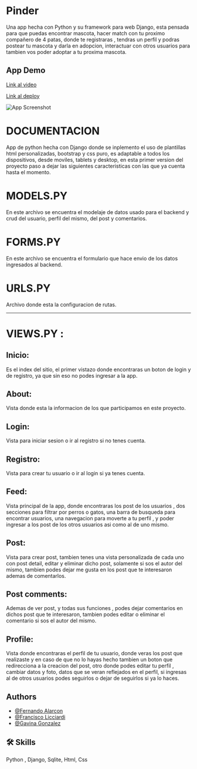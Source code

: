 
# Pinder

Una app hecha con Python y su framework para web Django, esta pensada para que puedas encontrar mascota, hacer match con tu proximo compañero de 4 patas, donde te registraras , tendras un perfil y podras postear tu mascota y darla en adopcion, interactuar con otros usuarios para tambien vos poder adoptar a tu proxima mascota.


## App Demo
[Link al video](https://drive.google.com/drive/folders/1NnldADnVfuzE6QJegeLdljW3deIxK521)

[Link al deploy](https://pinder-arg.herokuapp.com/)

![App Screenshot](https://media.giphy.com/media/oXw8KVn7Y41dxl1XVK/giphy-downsized-large.gif)


# DOCUMENTACION

App de python hecha con Django donde se inplemento el uso de plantillas html personalizadas, bootstrap y css puro, es adaptable a todos los dispositivos, desde moviles, tablets y desktop, en esta primer version del proyecto paso a dejar las siguientes caracteristicas con las que ya cuenta hasta el momento.

# MODELS.PY
En este archivo se encuentra el modelaje de datos usado para el backend  y crud del usuario, perfil del mismo, del post y comentarios.

# FORMS.PY
En este archivo se encuentra el formulario que hace envio de los datos ingresados al backend.

# URLS.PY

Archivo donde esta la configuracion de rutas.

-----------

# VIEWS.PY :

## Inicio: 
Es el index del sitio, el primer vistazo donde encontraras un boton de login y de registro, ya que sin eso no podes ingresar a la app.

## About:
Vista donde esta la informacion de los que participamos en este proyecto.

## Login:
 Vista para iniciar sesion o ir al registro si no tenes cuenta.

## Registro: 
Vista para crear tu usuario o ir al login si ya tenes cuenta.

## Feed:
 Vista principal de la app, donde encontraras los post de los usuarios , dos secciones para filtrar por perros o gatos, una barra de busqueda para encontrar usuarios, una navegacion para moverte a tu perfil , y poder ingresar a los post de los otros usuarios asi como al de uno mismo.

## Post:
 Vista para crear post, tambien tenes una vista personalizada de cada uno con post detail, editar y eliminar dicho post, solamente si sos el autor del mismo, tambien podes dejar me gusta en los post que te interesaron ademas de comentarlos.

## Post comments:
 Ademas de ver post, y todas sus funciones , podes dejar comentarios en dichos post que te interesaron, tambien podes editar o eliminar el comentario si sos el autor del mismo.

## Profile:
 Vista donde encontraras el perfil de tu usuario, donde veras los post que realizaste y en caso de que no lo hayas hecho tambien un boton que redirecciona a la creacion del post, otro donde podes editar tu perfil , cambiar datos y foto, datos que se veran reflejados en el perfil, si ingresas al de otros usuarios podes seguirlos o dejar de seguirlos si ya lo haces.



## Authors

- [@Fernando Alarcon](https://www.linkedin.com/in/feralarcon1995/)
- [@Francisco Licciardi](https://www.linkedin.com/in/francisco-pablo-licciardi-95a37016b/)
- [@Gavina Gonzalez](https://www.linkedin.com/in/gavina-gonzalez-piris-928172113/)

## 🛠 Skills
Python , Django, Sqlite, Html, Css


